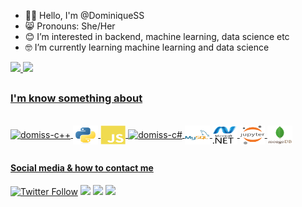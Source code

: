 - 🧞‍♀️ Hello, I'm @DominiqueSS
- 😸 Pronouns: She/Her
- 😊 I’m interested in backend, machine learning, data science etc
- 🤓 I’m currently learning machine learning and data science


<div>
  <a href="https://github.com/DominiqueSS">
  <img height="150em" src="https://github-readme-stats.vercel.app/api?username=dominiquess&show_icons=true&theme=dark&include_all_commits=true&count_private=true"/>
  <img height="150em" src="https://github-readme-stats.vercel.app/api/top-langs/?username=dominiquess&&layout=compact&langs_count=7&theme=dark"/>
</div>


 ##
  
 ### I'm know something about
  
<div style="display: inline_block"><br>
  <img align="center" alt="domiss-c++" height="30" width="40" src="https://raw.githubusercontent.com/jmnote/z-icons/master/svg/cpp.svg">
  <img align="center" alt="domiss-python" height="30" width="40" src="https://raw.githubusercontent.com/devicons/devicon/master/icons/python/python-original.svg">
  <img align="center" alt="domiss-Js" height="30" width="40" src="https://raw.githubusercontent.com/devicons/devicon/master/icons/javascript/javascript-plain.svg">
  <img align="center" alt="domiss-c#" height="30" width="40" src="https://raw.githubusercontent.com/jmnote/z-icons/master/svg/csharp.svg">
  <img align="center" alt="Rafa-mysql" height="30" width="40" src="https://github.com/devicons/devicon/blob/master/icons/mysql/mysql-original-wordmark.svg">
  <img align="center" alt="domiss-dotnet" height="30" width="40" src="https://github.com/devicons/devicon/blob/master/icons/dot-net/dot-net-original-wordmark.svg">
  <img align="center" alt="domiss-jupyter" height="30" width="40" src="https://github.com/devicons/devicon/blob/master/icons/jupyter/jupyter-original-wordmark.svg">
  <img align="center" alt="domiss-mongodb" height="30" width="40" src="https://github.com/devicons/devicon/blob/master/icons/mongodb/mongodb-original-wordmark.svg">
 
  
</div>
  
  
  ##
  
  #### Social media & how to contact me
  
  
  <div> 
    
  <a href = "https://twitter.com/desantanasan" > <img alt="Twitter Follow" src="https://img.shields.io/twitter/follow/desantanasan?label=%E3%83%84%E3%82%A4%E3%83%83%E3%82%BF%E3%83%BC&logo=twitter&style=for-the-badge" target="blank"></a>
  <a href="https://www.youtube.com/channel/" target="_blank"><img src="https://img.shields.io/badge/YouTube-FF0000?style=for-the-badge&logo=youtube&logoColor=white" target="_blank"></a>
  <a href="https://discord.gg/" target="_blank"><img src="https://img.shields.io/badge/Discord-7289DA?style=for-the-badge&logo=discord&logoColor=white" target="_blank"></a> 
  <a href = "mailto:@gmail.com"><img src="https://img.shields.io/badge/-Gmail-%23333?style=for-the-badge&logo=gmail&logoColor=white" target="_blank"></a>
 
    
</div>
